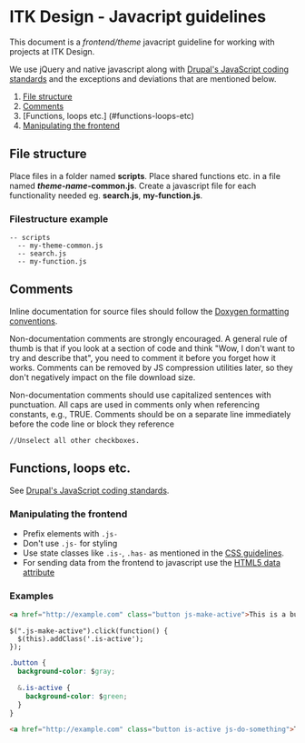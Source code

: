# ITK Design - Javacript guidelines

This document is a _frontend/theme_ javacript guideline for working
with projects at ITK Design.

We use jQuery and native javascript along with [Drupal's JavaScript
coding standards](https://drupal.org/node/172169) and the exceptions
and deviations that are mentioned below.

1. [File structure](#file-structure)
2. [Comments](#comments)
3. [Functions, loops etc.] (#functions-loops-etc)
4. [Manipulating the frontend](#manipulating-frontend)

## File structure

Place files in a folder named __scripts__. Place shared functions
etc. in a file named ___theme-name_-common.js__. Create a javascript
file for each functionality needed eg. __search.js__,
__my-function.js__.

### Filestructure example

```code
-- scripts
  -- my-theme-common.js
  -- search.js
  -- my-function.js
```

## Comments

Inline documentation for source files should follow the [Doxygen
formatting conventions](https://drupal.org/node/1354).

Non-documentation comments are strongly encouraged. A general rule of
thumb is that if you look at a section of code and think "Wow, I don't
want to try and describe that", you need to comment it before you
forget how it works. Comments can be removed by JS compression
utilities later, so they don't negatively impact on the file download
size.

Non-documentation comments should use capitalized sentences with
punctuation. All caps are used in comments only when referencing
constants, e.g., TRUE. Comments should be on a separate line
immediately before the code line or block they reference

```code
//Unselect all other checkboxes.
```

## Functions, loops etc.

See [Drupal's JavaScript coding standards](https://drupal.org/node/172169).

### Manipulating the frontend

* Prefix elements with `.js-`
* Don't use `.js-` for styling
* Use state classes like `.is-`, `.has-` as mentioned in the [CSS guidelines](css-guidelines.md).
* For sending data from the frontend to javascript use the [HTML5 data attribute](http://html5doctor.com/html5-custom-data-attributes/)

### Examples

```html
<a href="http://example.com" class="button js-make-active">This is a button</a>
```

```javacript
$(".js-make-active").click(function() {
  $(this).addClass('.is-active');
});
```

```css
.button {
  background-color: $gray;

  &.is-active {
    background-color: $green;
  }
}
```

```html
<a href="http://example.com" class="button is-active js-do-something">This is a button</a>
```
